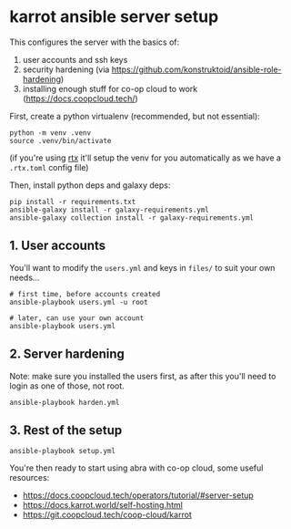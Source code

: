 # karrot ansible server setup

This configures the server with the basics of:
1. user accounts and ssh keys
2. security hardening (via https://github.com/konstruktoid/ansible-role-hardening)
3. installing enough stuff for co-op cloud to work (https://docs.coopcloud.tech/)

First, create a python virtualenv (recommended, but not essential):

```
python -m venv .venv
source .venv/bin/activate
```

(if you're using [rtx](https://github.com/jdx/rtx) it'll setup the venv for you automatically as we have a `.rtx.toml` config file)

Then, install python deps and galaxy deps:

```
pip install -r requirements.txt
ansible-galaxy install -r galaxy-requirements.yml
ansible-galaxy collection install -r galaxy-requirements.yml
```

## 1. User accounts

You'll want to modify the `users.yml` and keys in `files/` to suit your own needs...

```
# first time, before accounts created
ansible-playbook users.yml -u root

# later, can use your own account
ansible-playbook users.yml
```

## 2. Server hardening

Note: make sure you installed the users first, as after this you'll need to login as one of those, not root.

```
ansible-playbook harden.yml
```

## 3. Rest of the setup

```
ansible-playbook setup.yml
```

You're then ready to start using abra with co-op cloud, some useful resources:
- https://docs.coopcloud.tech/operators/tutorial/#server-setup
- https://docs.karrot.world/self-hosting.html
- https://git.coopcloud.tech/coop-cloud/karrot
